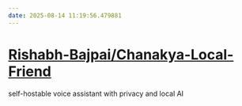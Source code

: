 ```yaml
---
date: 2025-08-14 11:19:56.479881
---
```


# [Rishabh-Bajpai/Chanakya-Local-Friend](https://github.com/Rishabh-Bajpai/Chanakya-Local-Friend)

self-hostable voice assistant with privacy and local AI